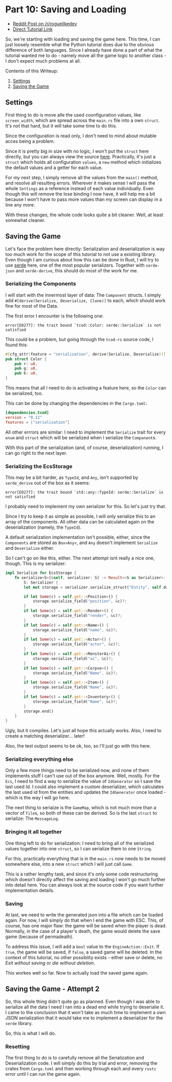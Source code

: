 # Part 10: Saving and Loading

- [Reddit Post on /r/roguelikedev](https://www.reddit.com/r/roguelikedev/comments/91do0i/roguelikedev_does_the_complete_roguelike_tutorial/)
- [Direct Tutorial Link](http://rogueliketutorials.com/libtcod/10)

So, we're starting with loading and saving the game here. This time, I can just loosely resemble what the Python
tutorial does due to the obvious difference of both languages. Since I already have done a part of what the tutorial
wanted me to do - namely move all the game logic to another class - I don't expect much problems at all.

Contents of this Writeup:
1. [Settings](#settings)
2. [Saving the Game](#saving-the-game)

## Settings

First thing to do is move alle the used coonfiguration values, like `screen_width`, which are spread across the `main.rs`
file into a own `struct`. It's not that hard, but it will take some time to do this. 

Since the configuration is read only, I don't need to mind about mutable acces being a problem.

Since it is pretty big in size with no logic, I won't put the `struct` here directly, but you can always view the source
[here](src/settings.rs). Practically, it's just a `struct` which holds all configuration `values`, a `new` method which
initializes the default values and a getter for each value.

For my next step, I simply remove all the values from the `main()` method, and resolve all resulting errors. Wherever 
it makes sense I will pass the whole `Settings` as a reference instead of each value individually. Even though this 
will remove the lose binding I now have, it will help me a bit because I won't have to pass more values than my screen 
can display in a line any more.

With these changes, the whole code looks quite a bit cleaner. Well, at least somewhat cleaner.

## Saving the Game

Let's face the problem here directly: Serialization and deserialization is way too much work for the scope of this tutorial
to not use a existing library. Even though I am curious about how this can be done in Rust, I will try to use [serde](https://serde.rs/) here,
one of the most popular serializers. Together with `serde-json` and `serde-derive`, this should do most of the work for me.

### Serializing the Components

I will start with the innermost layer of data: The `Component` structs. I simply add `#[derive(Serialize, Deserialize, Clone)]` 
to each, which should work fine for most of the Data.

The first error I encounter is the following one: 
```
error[E0277]: the trait bound `tcod::Color: serde::Serialize` is not satisfied
```

This could be a problem, but going through the `tcod-rs` source code, I found this:

```rust
#[cfg_attr(feature = "serialization", derive(Serialize, Deserialize))]
pub struct Color {
    pub r: u8,
    pub g: u8,
    pub b: u8,
}
```

This means that all I need to do is activating a feature here, so the `Color` can be serialized, too. 

This can be done by changing the dependencies in the `Cargo.toml`:

```toml
[dependencies.tcod]
version = "0.12"
features = ["serialization"]
```

All other errrors are similar: I need to implement the `Serialize` trait for every `enum` and `struct` which will be 
serialized when I serialize the `Component`s.

With this part of the serialization (and, of course, deserialization) running, I can go right to the next layer.

### Serializing the EcsStorage

This may be a bit harder, as `TypeId`, and `Any`, isn't supported by `serde_derive` out of the box as it seems:
```text
error[E0277]: the trait bound `std::any::TypeId: serde::Serialize` is not satisfied
```
I probably need to implement my own serializer for this. So let's just try that. 

Since I try to keep it as simple as possible, I will only serialize this to an array of the components. All other
data can be calculated again on the deserialization (namely, the `TypeId`).

A default serialization implementation isn't possible, either, since the `Components` are stored as `Box<Any>`, and `Any`
doesn't implement `Serialize` and `Deserialize` either. 

So I can't go on like this, either. The next attempt isnt really a nice one, though. This is my serializer:

```rust
impl Serialize for EcsStorage {
    fn serialize<S>(&self, serializer: S) -> Result<<S as Serializer>::Ok, <S as Serializer>::Error> where
        S: Serializer {
        let mut storage = serializer.serialize_struct("Entity", self.data.len())?;

        if let Some(c) = self.get::<Position>() {
            storage.serialize_field("position", &c)?;
        }
        if let Some(c) = self.get::<Render>() {
            storage.serialize_field("render", &c)?;
        }
        if let Some(c) = self.get::<Name>() {
            storage.serialize_field("name", &c)?;
        }
        if let Some(c) = self.get::<Actor>() {
            storage.serialize_field("actor", &c)?;
        }
        if let Some(c) = self.get::<MonsterAi>() {
            storage.serialize_field("ai", &c)?;
        }
        if let Some(c) = self.get::<Corpse>() {
            storage.serialize_field("Name", &c)?;
        }
        if let Some(c) = self.get::<Item>() {
            storage.serialize_field("Name", &c)?;
        }
        if let Some(c) = self.get::<Inventory>() {
            storage.serialize_field("Name", &c)?;
        }
        storage.end()
    }
}
```
Ugly, but it compiles. Let's just all hope this actually works. Also, I need to create a matching deserializer...
later!

Also, the test output seems to be ok, too, so I'll just go with this here. 

### Serializing everything else

Only a few more things need to be serialized now, and none of them implements stuff I can't use out of the box anymore.
Well, mostly. For the `Ecs`, I need to find a way to serialize the value of `IdGenerator` so I save the last used Id.
I could also implement a custom deserializer, which calculates the last used id from the entities and updates the
`IdGenerator` once loaded - which is the way I will go here.

The next thing to seriaize is the `GameMap`, which is not much more than a vector of `Tile`s, so both of these can be derived.
So is the last `struct` to serialize: The `MessageLog`.

### Bringing it all together

One thing left to do for serialization: I need to bring all of the serialized values together into one `struct`, so I can
serialize them to one `String`.

For this, practically everything that is in the `main.rs` now needs to be moved somewhere else, into a new `struct` which
I will just call `Game`.

This is a rather lengthy task, and since it's only some code restructuring which doesn't directly affect the saving and loading
I won't go much further into detail here. You can always look at the source code if you want further implementation details.

### Saving

At last, we need to write the generated json into a file which can be loaded again. For now, I will simply do that when
I end the game with ESC. This, of course, has one major flaw: the game will be saved when the player is dead. Normally,
in the case of a player's death, the game would delete the save game (because of permadeath).

To address this issue, I will add a `bool` value to the `EngineAction::Exit`. If `true`, the game will be saved, if `false`,
a saved game will be deleted. In the context of this tutorial, no other possiblity exists - either save or delete, no
_Exit without saving_ or _die without deletion_.

This workes well so far. Now to actually load the saved game again.

## Saving the Game - Attempt 2

So, this whole thing didn't quite go as planned. Even though I was able to serialize all the data I need I ran into a 
dead end while trying to deserialie it. I came to the conclusion that it won't take as much time to implement a own
JSON serialization that it would take me to implement a deserializer for the `serde` library.

So, this is what I will do.

### Resetting

The first thing to do is to carefully remove all the Serialization and Deserialization code. I will simply do this
by trial and error, removing the crates from `Cargo.toml` and then working through each and every `rustc` error until
I can run the game again.